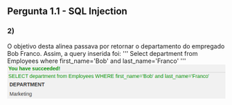 ## Pergunta 1.1 - SQL Injection ##
### 2) ###
O objetivo desta alinea passava por retornar o departamento do empregado Bob Franco. Assim, a query inserida foi: 
'''
Select department from Employees where first_name='Bob' and last_name='Franco'
'''
![1.2](./imagens/1.2.png)  
